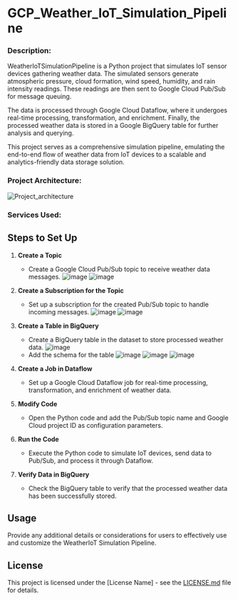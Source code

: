 # GCP_Weather_IoT_Simulation_Pipeline
### Description:
WeatherIoTSimulationPipeline is a Python project that simulates IoT sensor devices gathering weather data. The simulated sensors generate atmospheric pressure, cloud formation, wind speed, humidity, and rain intensity readings. These readings are then sent to Google Cloud Pub/Sub for message queuing.

The data is processed through Google Cloud Dataflow, where it undergoes real-time processing, transformation, and enrichment. Finally, the processed weather data is stored in a Google BigQuery table for further analysis and querying.

This project serves as a comprehensive simulation pipeline, emulating the end-to-end flow of weather data from IoT devices to a scalable and analytics-friendly data storage solution.

### Project Architecture:
![Project_architecture](https://github.com/AfzalAliSolangi/GCP_Weather_IoT_Simulation_Pipeline/assets/100179604/9ca46e82-b825-4591-8126-fed49abcb35e)

### Services Used:


## Steps to Set Up

1. **Create a Topic**
   - Create a Google Cloud Pub/Sub topic to receive weather data messages.
     ![image](https://github.com/AfzalAliSolangi/GCP_Weather_IoT_Simulation_Pipeline/assets/100179604/a7c16b0c-907d-46d4-b34b-fd3cbaaf87ee)
     ![image](https://github.com/AfzalAliSolangi/GCP_Weather_IoT_Simulation_Pipeline/assets/100179604/6c5a79e9-68e5-455f-9302-70e116c522ec)

2. **Create a Subscription for the Topic**
   - Set up a subscription for the created Pub/Sub topic to handle incoming messages.
     ![image](https://github.com/AfzalAliSolangi/GCP_Weather_IoT_Simulation_Pipeline/assets/100179604/62be6f94-d975-457e-bcc8-36b8e69061bc)
     ![image](https://github.com/AfzalAliSolangi/GCP_Weather_IoT_Simulation_Pipeline/assets/100179604/80be73d2-4536-42e2-9a34-647d36fb292a)

3. **Create a Table in BigQuery**
   - Create a BigQuery table in the dataset to store processed weather data.
     ![image](https://github.com/AfzalAliSolangi/GCP_Weather_IoT_Simulation_Pipeline/assets/100179604/f190fa0b-f480-46a0-af10-6040eade503e)
   - Add the schema for the table
     ![image](https://github.com/AfzalAliSolangi/GCP_Weather_IoT_Simulation_Pipeline/assets/100179604/ddf54cb4-c414-4db9-94cc-4fa6793bd8bb)
     ![image](https://github.com/AfzalAliSolangi/GCP_Weather_IoT_Simulation_Pipeline/assets/100179604/c0db8e46-7b18-4df7-be3a-d7b1cf6abed8)
     ![image](https://github.com/AfzalAliSolangi/GCP_Weather_IoT_Simulation_Pipeline/assets/100179604/c21055cb-bc53-4ffd-b80f-b16446d727dd)

4. **Create a Job in Dataflow**
   - Set up a Google Cloud Dataflow job for real-time processing, transformation, and enrichment of weather data.

5. **Modify Code**
   - Open the Python code and add the Pub/Sub topic name and Google Cloud project ID as configuration parameters.

6. **Run the Code**
   - Execute the Python code to simulate IoT devices, send data to Pub/Sub, and process it through Dataflow.

7. **Verify Data in BigQuery**
   - Check the BigQuery table to verify that the processed weather data has been successfully stored.

## Usage

Provide any additional details or considerations for users to effectively use and customize the WeatherIoT Simulation Pipeline.

## License

This project is licensed under the [License Name] - see the [LICENSE.md](LICENSE.md) file for details.


